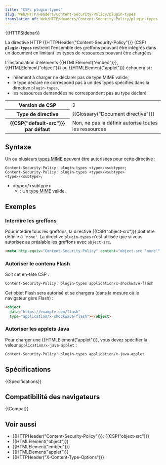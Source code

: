 ```yaml
---
title: "CSP: plugin-types"
slug: Web/HTTP/Headers/Content-Security-Policy/plugin-types
translation_of: Web/HTTP/Headers/Content-Security-Policy/plugin-types
---
```


{{HTTPSidebar}}

La directive HTTP {{HTTPHeader("Content-Security-Policy")}} (CSP) **`plugin-types`** restreint l'ensemble des greffons pouvant être intégrés dans un document en limitant les types de ressources pouvant être chargées.

L'instanciation d'éléments {{HTMLElement("embed")}}, {{HTMLElement("object")}} ou {{HTMLElement("applet")}} échouera si :

- l'élément à charger ne déclarer pas de type MIME valide,
- le type déclaré ne correspond pas à un des types spécifiés dans la directive `plugin-types`,
- les ressources demandées ne correspondent pas au type déclaré.

<table class="properties">
  <tbody>
    <tr>
      <th scope="row">Version de CSP</th>
      <td>2</td>
    </tr>
    <tr>
      <th scope="row">Type de directive</th>
      <td>{{Glossary("Document directive")}}</td>
    </tr>
    <tr>
      <th scope="row">{{CSP("default-src")}} par défaut</th>
      <td>Non, ne pas la définir autorise toutes les ressources</td>
    </tr>
  </tbody>
</table>

## Syntaxe

Un ou plusieurs [types MIME](/fr/docs/Web/HTTP/Basics_of_HTTP/MIME_types) peuvent être autorisées pour cette directive :

```
Content-Security-Policy: plugin-types <type>/<subtype>;
Content-Security-Policy: plugin-types <type>/<subtype> <type>/<subtype>;
```

- \<type>/\<subtype>
  - : Un [type MIME](/fr/docs/Web/HTTP/Basics_of_HTTP/MIME_types/Complete_list_of_MIME_types) valide.

## Exemples

### Interdire les greffons

Pour intedire tous les greffons, la directive {{CSP("object-src")}} doit être définie à `'none'`. La directive `plugin-types` n'est utilisée que si vous autorisez au préalable les greffons avec `object-src`.

```html
<meta http-equiv="Content-Security-Policy" content="object-src 'none'" />
```

### Autoriser le contenu Flash

Soit cet en-tête CSP :

```bash
Content-Security-Policy: plugin-types application/x-shockwave-flash
```

Cet objet Flash sera autorisé et se chargera (dans la mesure où le navigateur gère Flash) :

```html
<object
  data="https://example.com/flash"
  type="application/x-shockwave-flash"></object>
```

### Autoriser les applets Java

Pour charger une {{HTMLElement("applet")}}, vous devez spécifier la valeur `application/x-java-applet` :

```bash
Content-Security-Policy: plugin-types application/x-java-applet
```

## Spécifications

{{Specifications}}

## Compatibilité des navigateurs

{{Compat}}

## Voir aussi

- {{HTTPHeader("Content-Security-Policy")}}: {{CSP("object-src")}}
- {{HTMLElement("object")}}
- {{HTMLElement("embed")}}
- {{HTMLElement("applet")}}
- {{HTTPHeader("X-Content-Type-Options")}}
